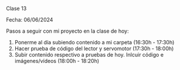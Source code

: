 Clase 13

Fecha: 06/06/2024 

Pasos a seguir con mi proyecto en la clase de hoy:
1) Ponerme al día subiendo contenido a mi carpeta (16:30h - 17:30h)
2) Hacer prueba de código del lector y servomotor (17:30h  - 18:00h)
3) Subir contenido respectivo a pruebas de hoy. Inlcuir código e imágenes/vídeos (18:00h - 18:20h)

